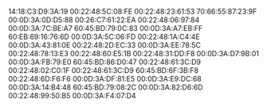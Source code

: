 14:18:C3:D9:3A:19
00:22:48:5C:08:FE
00:22:48:23:61:53
70:66:55:87:23:9F
00:0D:3A:0D:D5:88
00:26:C7:61:22:EA
00:22:48:06:97:84
00:0D:3A:7C:BE:A7
60:45:BD:79:0C:83
00:0D:3A:A7:EB:FF
60:EB:69:16:76:6D
00:0D:3A:5C:06:FD
00:22:48:1A:C4:4E
00:0D:3A:43:81:0E
00:22:48:2D:EC:33
00:0D:3A:EE:78:5C
00:22:48:78:13:E3
00:22:48:60:E5:1B
00:22:48:31:DD:F8
00:0D:3A:D7:9B:01
00:0D:3A:FB:79:E0
60:45:BD:86:D0:47
00:22:48:61:3C:D9
00:22:48:02:C0:1F
00:22:48:61:3C:D9
60:45:BD:6F:3B:F8
00:22:48:6D:F6:F6
00:0D:3A:DF:81:E5
00:0D:3A:E9:DC:68
00:0D:3A:14:B4:48
60:45:BD:79:08:2C
00:0D:3A:82:D6:6D
00:22:48:99:50:B5
00:0D:3A:F4:07:D4









